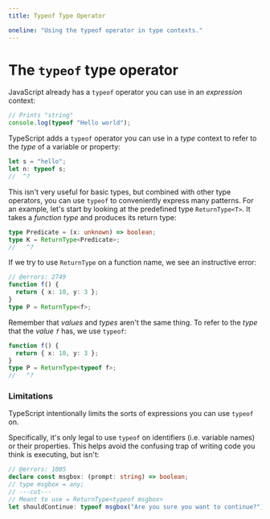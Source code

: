 ```yaml
---
title: Typeof Type Operator

oneline: "Using the typeof operator in type contexts."
---
```


# The `typeof` type operator

JavaScript already has a `typeof` operator you can use in an _expression_ context:

```ts twoslash
// Prints "string"
console.log(typeof "Hello world");
```

TypeScript adds a `typeof` operator you can use in a _type_ context to refer to the _type_ of a variable or property:

```ts twoslash
let s = "hello";
let n: typeof s;
//  ^?
```

This isn't very useful for basic types, but combined with other type operators, you can use `typeof` to conveniently express many patterns.
For an example, let's start by looking at the predefined type `ReturnType<T>`.
It takes a _function type_ and produces its return type:

```ts twoslash
type Predicate = (x: unknown) => boolean;
type K = ReturnType<Predicate>;
//   ^?
```

If we try to use `ReturnType` on a function name, we see an instructive error:

```ts twoslash
// @errors: 2749
function f() {
  return { x: 10, y: 3 };
}
type P = ReturnType<f>;
```

Remember that _values_ and _types_ aren't the same thing.
To refer to the _type_ that the _value `f`_ has, we use `typeof`:

```ts twoslash
function f() {
  return { x: 10, y: 3 };
}
type P = ReturnType<typeof f>;
//   ^?
```

### Limitations

TypeScript intentionally limits the sorts of expressions you can use `typeof` on.

Specifically, it's only legal to use `typeof` on identifiers (i.e. variable names) or their properties.
This helps avoid the confusing trap of writing code you think is executing, but isn't:

```ts twoslash
// @errors: 1005
declare const msgbox: (prompt: string) => boolean;
// type msgbox = any;
// ---cut---
// Meant to use = ReturnType<typeof msgbox>
let shouldContinue: typeof msgbox("Are you sure you want to continue?");
```
